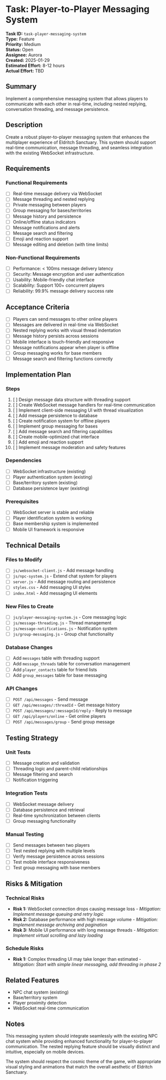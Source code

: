 # Task: Player-to-Player Messaging System

**Task ID:** `task-player-messaging-system`  
**Type:** Feature  
**Priority:** Medium  
**Status:** Open  
**Assignee:** Aurora  
**Created:** 2025-01-29  
**Estimated Effort:** 8-12 hours  
**Actual Effort:** TBD  

## Summary
Implement a comprehensive messaging system that allows players to communicate with each other in real-time, including nested replying, conversation threading, and message persistence.

## Description
Create a robust player-to-player messaging system that enhances the multiplayer experience of Eldritch Sanctuary. This system should support real-time communication, message threading, and seamless integration with the existing WebSocket infrastructure.

## Requirements

### Functional Requirements
- [ ] Real-time message delivery via WebSocket
- [ ] Message threading and nested replying
- [ ] Private messaging between players
- [ ] Group messaging for bases/territories
- [ ] Message history and persistence
- [ ] Online/offline status indicators
- [ ] Message notifications and alerts
- [ ] Message search and filtering
- [ ] Emoji and reaction support
- [ ] Message editing and deletion (with time limits)

### Non-Functional Requirements
- [ ] Performance: < 100ms message delivery latency
- [ ] Security: Message encryption and user authentication
- [ ] Usability: Mobile-friendly chat interface
- [ ] Scalability: Support 100+ concurrent players
- [ ] Reliability: 99.9% message delivery success rate

## Acceptance Criteria
- [ ] Players can send messages to other online players
- [ ] Messages are delivered in real-time via WebSocket
- [ ] Nested replying works with visual thread indentation
- [ ] Message history persists across sessions
- [ ] Mobile interface is touch-friendly and responsive
- [ ] Message notifications appear when player is offline
- [ ] Group messaging works for base members
- [ ] Message search and filtering functions correctly

## Implementation Plan

### Steps
1. [ ] Design message data structure with threading support
2. [ ] Create WebSocket message handlers for real-time communication
3. [ ] Implement client-side messaging UI with thread visualization
4. [ ] Add message persistence to database
5. [ ] Create notification system for offline players
6. [ ] Implement group messaging for bases
7. [ ] Add message search and filtering capabilities
8. [ ] Create mobile-optimized chat interface
9. [ ] Add emoji and reaction support
10. [ ] Implement message moderation and safety features

### Dependencies
- [ ] WebSocket infrastructure (existing)
- [ ] Player authentication system (existing)
- [ ] Base/territory system (existing)
- [ ] Database persistence layer (existing)

### Prerequisites
- [ ] WebSocket server is stable and reliable
- [ ] Player identification system is working
- [ ] Base membership system is implemented
- [ ] Mobile UI framework is responsive

## Technical Details

### Files to Modify
- [ ] `js/websocket-client.js` - Add message handling
- [ ] `js/npc-system.js` - Extend chat system for players
- [ ] `server.js` - Add message routing and persistence
- [ ] `styles.css` - Add messaging UI styles
- [ ] `index.html` - Add messaging UI elements

### New Files to Create
- [ ] `js/player-messaging-system.js` - Core messaging logic
- [ ] `js/message-threading.js` - Thread management
- [ ] `js/message-notifications.js` - Notification system
- [ ] `js/group-messaging.js` - Group chat functionality

### Database Changes
- [ ] Add `messages` table with threading support
- [ ] Add `message_threads` table for conversation management
- [ ] Add `player_contacts` table for friend lists
- [ ] Add `group_messages` table for base messaging

### API Changes
- [ ] `POST /api/messages` - Send message
- [ ] `GET /api/messages/:threadId` - Get message history
- [ ] `POST /api/messages/:messageId/reply` - Reply to message
- [ ] `GET /api/players/online` - Get online players
- [ ] `POST /api/messages/group` - Send group message

## Testing Strategy

### Unit Tests
- [ ] Message creation and validation
- [ ] Threading logic and parent-child relationships
- [ ] Message filtering and search
- [ ] Notification triggering

### Integration Tests
- [ ] WebSocket message delivery
- [ ] Database persistence and retrieval
- [ ] Real-time synchronization between clients
- [ ] Group messaging functionality

### Manual Testing
- [ ] Send messages between two players
- [ ] Test nested replying with multiple levels
- [ ] Verify message persistence across sessions
- [ ] Test mobile interface responsiveness
- [ ] Test group messaging with base members

## Risks & Mitigation

### Technical Risks
- **Risk 1:** WebSocket connection drops causing message loss - *Mitigation: Implement message queuing and retry logic*
- **Risk 2:** Database performance with high message volume - *Mitigation: Implement message archiving and pagination*
- **Risk 3:** Mobile UI performance with long message threads - *Mitigation: Implement virtual scrolling and lazy loading*

### Schedule Risks
- **Risk 1:** Complex threading UI may take longer than estimated - *Mitigation: Start with simple linear messaging, add threading in phase 2*

## Related Features
- NPC chat system (existing)
- Base/territory system
- Player proximity detection
- WebSocket real-time communication

## Notes
This messaging system should integrate seamlessly with the existing NPC chat system while providing enhanced functionality for player-to-player communication. The nested replying feature should be visually distinct and intuitive, especially on mobile devices.

The system should respect the cosmic theme of the game, with appropriate visual styling and animations that match the overall aesthetic of Eldritch Sanctuary.
